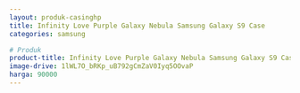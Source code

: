 ```yaml
---
layout: produk-casinghp
title: Infinity Love Purple Galaxy Nebula Samsung Galaxy S9 Case
categories: samsung

# Produk
product-title: Infinity Love Purple Galaxy Nebula Samsung Galaxy S9 Case
image-drive: 1lWL7O_bRKp_uB792gCmZaV0Iyq5OOvaP
harga: 90000
---
```

